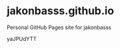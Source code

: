 # jakonbasss.github.io
Personal GitHub Pages site for jakonbasss













































































yaJPUdYTT

